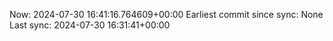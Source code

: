Now: 2024-07-30 16:41:16.764609+00:00 Earliest commit since sync: None Last sync: 2024-07-30 16:31:41+00:00
